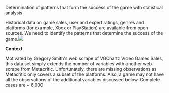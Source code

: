 
Determination of patterns that form the success of the game with statistical analysis

Historical data on game sales, user and expert ratings, genres and platforms (for example, Xbox or PlayStation) are available from open sources. We need to identify the patterns that determine the success of the game.![](https://i.ibb.co/xCpytvS/pixel-art-book-okraska-pikseley-256.png)

**Context**. 

Motivated by Gregory Smith's web scrape of VGChartz Video Games Sales, this data set simply extends the number of variables with another web scrape from Metacritic. Unfortunately, there are missing observations as Metacritic only covers a subset of the platforms. Also, a game may not have all the observations of the additional variables discussed below. Complete cases are ~ 6,900

